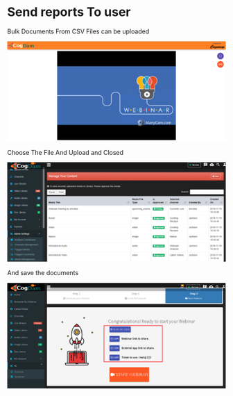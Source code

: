 # Send reports To user

Bulk Documents From CSV Files can be uploaded

![](../.gitbook/assets/image%20%28148%29.png)

Choose The File And Upload and Closed

![](../.gitbook/assets/image%20%28269%29.png)

And save the documents

![](../.gitbook/assets/image%20%28272%29.png)


